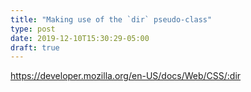 ```yaml
---
title: "Making use of the `dir` pseudo-class"
type: post
date: 2019-12-10T15:30:29-05:00
draft: true
---
```




https://developer.mozilla.org/en-US/docs/Web/CSS/:dir
